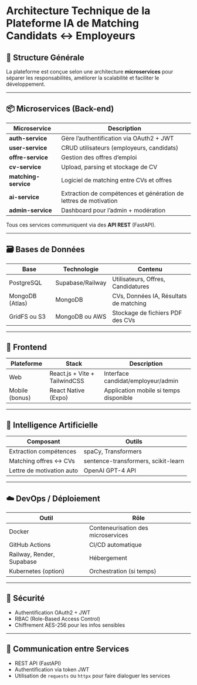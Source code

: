 # Architecture Technique de la Plateforme IA de Matching Candidats ↔ Employeurs

## 🧱 Structure Générale

La plateforme est conçue selon une architecture **microservices** pour séparer les responsabilités, améliorer la scalabilité et faciliter le développement.

---

## 📦 Microservices (Back-end)

| Microservice       | Description |
|--------------------|-------------|
| **auth-service**   | Gère l’authentification via OAuth2 + JWT |
| **user-service**   | CRUD utilisateurs (employeurs, candidats) |
| **offre-service**  | Gestion des offres d’emploi |
| **cv-service**     | Upload, parsing et stockage de CV |
| **matching-service** | Logiciel de matching entre CVs et offres |
| **ai-service**     | Extraction de compétences et génération de lettres de motivation |
| **admin-service**  | Dashboard pour l’admin + modération |

Tous ces services communiquent via des **API REST** (FastAPI).

---

## 🗃️ Bases de Données

| Base                 | Technologie | Contenu |
|----------------------|-------------|---------|
| PostgreSQL           | Supabase/Railway | Utilisateurs, Offres, Candidatures |
| MongoDB (Atlas)      | MongoDB     | CVs, Données IA, Résultats de matching |
| GridFS ou S3         | MongoDB ou AWS | Stockage de fichiers PDF des CVs |

---

## 🎯 Frontend

| Plateforme | Stack | Description |
|------------|-------|-------------|
| Web        | React.js + Vite + TailwindCSS | Interface candidat/employeur/admin |
| Mobile (bonus) | React Native (Expo) | Application mobile si temps disponible |

---

## 🤖 Intelligence Artificielle

| Composant | Outils |
|----------|--------|
| Extraction compétences | spaCy, Transformers |
| Matching offres ↔ CVs | sentence-transformers, scikit-learn |
| Lettre de motivation auto | OpenAI GPT-4 API |

---

## ☁️ DevOps / Déploiement

| Outil               | Rôle |
|---------------------|------|
| Docker              | Conteneurisation des microservices |
| GitHub Actions      | CI/CD automatique |
| Railway, Render, Supabase | Hébergement |
| Kubernetes (option) | Orchestration (si temps) |

---

## 🔐 Sécurité

- Authentification OAuth2 + JWT
- RBAC (Role-Based Access Control)
- Chiffrement AES-256 pour les infos sensibles

---

## 🔄 Communication entre Services

- REST API (FastAPI)
- Authentification via token JWT
- Utilisation de `requests` ou `httpx` pour faire dialoguer les services
